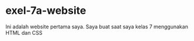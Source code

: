 # exel-7a-website
Ini adalah website pertama saya. Saya buat saat saya kelas 7 menggunakan HTML dan CSS
